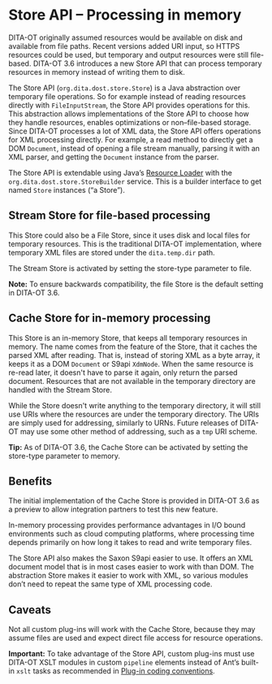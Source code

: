# Store API – Processing in memory

DITA-OT originally assumed resources would be available on disk and available from file paths. Recent versions added URI input, so HTTPS resources could be used, but temporary and output resources were still file-based. DITA-OT 3.6 introduces a new Store API that can process temporary resources in memory instead of writing them to disk.

The Store API \(`org.dita.dost.store.Store`\) is a Java abstraction over temporary file operations. So for example instead of reading resources directly with `FileInputStream`, the Store API provides operations for this. This abstraction allows implementations of the Store API to choose how they handle resources, enables optimizations or non–file-based storage. Since DITA-OT processes a lot of XML data, the Store API offers operations for XML processing directly. For example, a read method to directly get a DOM `Document`, instead of opening a file stream manually, parsing it with an XML parser, and getting the `Document` instance from the parser.

The Store API is extendable using Java’s [Resource Loader](https://docs.oracle.com/javase/9/docs/api/java/util/ServiceLoader.html) with the `org.dita.dost.store.StoreBuilder` service. This is a builder interface to get named `Store` instances \(“a Store”\).

## Stream Store for file-based processing

This Store could also be a File Store, since it uses disk and local files for temporary resources. This is the traditional DITA-OT implementation, where temporary XML files are stored under the `dita.temp.dir` path.

The Stream Store is activated by setting the store-type parameter to file.

**Note:** To ensure backwards compatibility, the file Store is the default setting in DITA-OT 3.6.

## Cache Store for in-memory processing

This Store is an in-memory Store, that keeps all temporary resources in memory. The name comes from the feature of the Store, that it caches the parsed XML after reading. That is, instead of storing XML as a byte array, it keeps it as a DOM `Document` or S9api `XdmNode`. When the same resource is re-read later, it doesn't have to parse it again, only return the parsed document. Resources that are not available in the temporary directory are handled with the Stream Store.

While the Store doesn't write anything to the temporary directory, it will still use URIs where the resources are under the temporary directory. The URIs are simply used for addressing, similarly to URNs. Future releases of DITA-OT may use some other method of addressing, such as a `tmp` URI scheme.

**Tip:** As of DITA-OT 3.6, the Cache Store can be activated by setting the store-type parameter to memory.

## Benefits

The initial implementation of the Cache Store is provided in DITA-OT 3.6 as a preview to allow integration partners to test this new feature.

In-memory processing provides performance advantages in I/O bound environments such as cloud computing platforms, where processing time depends primarily on how long it takes to read and write temporary files.

The Store API also makes the Saxon S9api easier to use. It offers an XML document model that is in most cases easier to work with than DOM. The abstraction Store makes it easier to work with XML, so various modules don’t need to repeat the same type of XML processing code.

## Caveats

Not all custom plug-ins will work with the Cache Store, because they may assume files are used and expect direct file access for resource operations.

**Important:** To take advantage of the Store API, custom plug-ins must use DITA-OT XSLT modules in custom `pipeline` elements instead of Ant’s built-in `xslt` tasks as recommended in [Plug-in coding conventions](../topics/plugin-coding-conventions.md).

